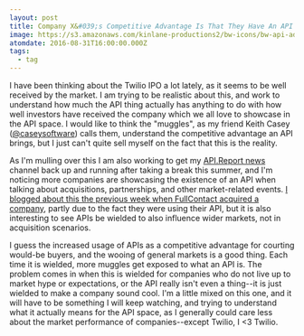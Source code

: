 ```yaml
---
layout: post
title: Company X&#039;s Competitive Advantage Is That They Have An API
image: https://s3.amazonaws.com/kinlane-productions2/bw-icons/bw-api-advantage.png
atomdate: 2016-08-31T16:00:00.000Z
tags:
  - tag
---
```

I have been thinking about the Twilio IPO a lot lately, as it seems to be well received by the market. I am trying to be realistic about this, and work to understand how much the API thing actually has anything to do with how well investors have received the company which we all love to showcase in the API space. I would like to think the "muggles", as my friend Keith Casey ([@caseysoftware](https://twitter.com/caseysoftware)) calls them, understand the competitive advantage an API brings, but I just can't quite sell myself on the fact that this is the reality.

As I'm mulling over this I am also working to get my [API.Report news](http://api.report) channel back up and running after taking a break this summer, and I'm noticing more companies are showcasing the existence of an API when talking about acquisitions, partnerships, and other market-related events. [I blogged about this the previous week when FullContact acquired a company](http://apievangelist.com/2016/08/19/when-your-api-consumption-influences-the-acquisition-of-your-startup/), partly due to the fact they were using their API, but it is also interesting to see APIs be wielded to also influence wider markets, not in acquisition scenarios.

I guess the increased usage of APIs as a competitive advantage for courting would-be buyers, and the wooing of general markets is a good thing. Each time it is wielded, more muggles get exposed to what an API is. The problem comes in when this is wielded for companies who do not live up to market hype or expectations, or the API really isn't even a thing--it is just wielded to make a company sound cool. I'm a little mixed on this one, and it will have to be something I will keep watching, and trying to understand what it actually means for the API space, as I generally could care less about the market performance of companies--except Twilio, I <3 Twilio.